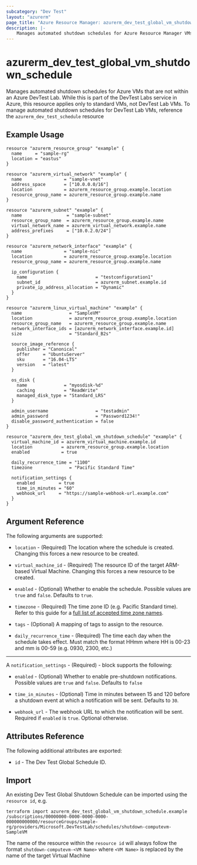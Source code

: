 ```yaml
---
subcategory: "Dev Test"
layout: "azurerm"
page_title: "Azure Resource Manager: azurerm_dev_test_global_vm_shutdown_schedule"
description: |-
    Manages automated shutdown schedules for Azure Resource Manager VMs outside of Dev Test Labs.
---
```


# azurerm_dev_test_global_vm_shutdown_schedule

Manages automated shutdown schedules for Azure VMs that are not within an Azure DevTest Lab. While this is part of the DevTest Labs service in Azure,
this resource applies only to standard VMs, not DevTest Lab VMs. To manage automated shutdown schedules for DevTest Lab VMs, reference the
`azurerm_dev_test_schedule` resource

## Example Usage

```hcl
resource "azurerm_resource_group" "example" {
  name     = "sample-rg"
  location = "eastus"
}

resource "azurerm_virtual_network" "example" {
  name                = "sample-vnet"
  address_space       = ["10.0.0.0/16"]
  location            = azurerm_resource_group.example.location
  resource_group_name = azurerm_resource_group.example.name
}

resource "azurerm_subnet" "example" {
  name                 = "sample-subnet"
  resource_group_name  = azurerm_resource_group.example.name
  virtual_network_name = azurerm_virtual_network.example.name
  address_prefixes     = ["10.0.2.0/24"]
}

resource "azurerm_network_interface" "example" {
  name                = "sample-nic"
  location            = azurerm_resource_group.example.location
  resource_group_name = azurerm_resource_group.example.name

  ip_configuration {
    name                          = "testconfiguration1"
    subnet_id                     = azurerm_subnet.example.id
    private_ip_address_allocation = "Dynamic"
  }
}

resource "azurerm_linux_virtual_machine" "example" {
  name                  = "SampleVM"
  location              = azurerm_resource_group.example.location
  resource_group_name   = azurerm_resource_group.example.name
  network_interface_ids = [azurerm_network_interface.example.id]
  size                  = "Standard_B2s"

  source_image_reference {
    publisher = "Canonical"
    offer     = "UbuntuServer"
    sku       = "16.04-LTS"
    version   = "latest"
  }

  os_disk {
    name              = "myosdisk-%d"
    caching           = "ReadWrite"
    managed_disk_type = "Standard_LRS"
  }

  admin_username                  = "testadmin"
  admin_password                  = "Password1234!"
  disable_password_authentication = false
}

resource "azurerm_dev_test_global_vm_shutdown_schedule" "example" {
  virtual_machine_id = azurerm_virtual_machine.example.id
  location           = azurerm_resource_group.example.location
  enabled            = true

  daily_recurrence_time = "1100"
  timezone              = "Pacific Standard Time"

  notification_settings {
    enabled         = true
    time_in_minutes = "60"
    webhook_url     = "https://sample-webhook-url.example.com"
  }
}
```

## Argument Reference

The following arguments are supported:

* `location` - (Required) The location where the schedule is created. Changing this forces a new resource to be created.

* `virtual_machine_id` - (Required) The resource ID of the target ARM-based Virtual Machine. Changing this forces a new resource to be created.

* `enabled` - (Optional) Whether to enable the schedule. Possible values are `true` and `false`. Defaults to `true`.

* `timezone` - (Required) The time zone ID (e.g. Pacific Standard time). Refer to this guide for a [full list of accepted time zone names](https://jackstromberg.com/2017/01/list-of-time-zones-consumed-by-azure/).

* `tags` - (Optional) A mapping of tags to assign to the resource.

* `daily_recurrence_time` - (Required) The time each day when the schedule takes effect. Must match the format HHmm where HH is 00-23 and mm is 00-59 (e.g. 0930, 2300, etc.)

---

A `notification_settings` - (Required)  - block supports the following:

* `enabled` - (Optional) Whether to enable pre-shutdown notifications. Possible values are `true` and `false`. Defaults to `false`

* `time_in_minutes` - (Optional) Time in minutes between 15 and 120 before a shutdown event at which a notification will be sent. Defaults to `30`.

* `webhook_url` - The webhook URL to which the notification will be sent. Required if `enabled` is `true`. Optional otherwise.

## Attributes Reference

The following additional attributes are exported:

* `id` - The Dev Test Global Schedule ID.

## Import

An existing Dev Test Global Shutdown Schedule can be imported using the `resource id`, e.g.

```shell
terraform import azurerm_dev_test_global_vm_shutdown_schedule.example /subscriptions/00000000-0000-0000-0000-000000000000/resourceGroups/sample-rg/providers/Microsoft.DevTestLab/schedules/shutdown-computevm-SampleVM
```

The name of the resource within the `resource id` will always follow the format `shutdown-computevm-<VM Name>` where `<VM Name>` is replaced by the name of the target Virtual Machine
